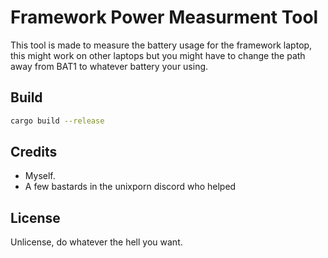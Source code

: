 # Framework Power Measurment Tool

This tool is made to measure the battery usage for the framework laptop, this might work on other laptops but you might have to change the path away from BAT1 to whatever battery your using.

## Build
```bash
cargo build --release
```

## Credits
- Myself.
- A few bastards in the unixporn discord who helped

## License

Unlicense, do whatever the hell you want.
